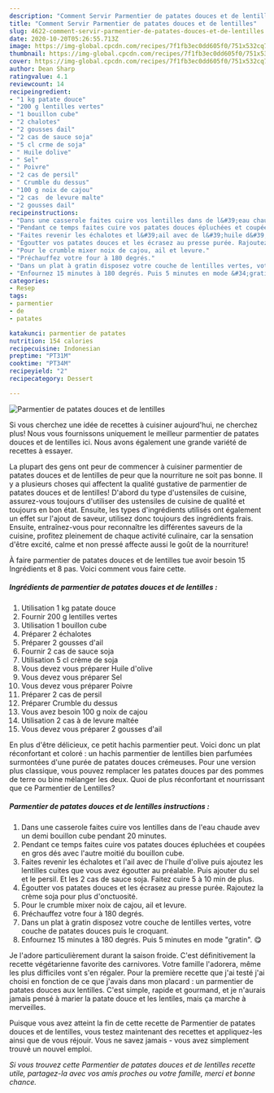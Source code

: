 ```yaml
---
description: "Comment Servir Parmentier de patates douces et de lentilles"
title: "Comment Servir Parmentier de patates douces et de lentilles"
slug: 4622-comment-servir-parmentier-de-patates-douces-et-de-lentilles
date: 2020-10-20T05:26:55.713Z
image: https://img-global.cpcdn.com/recipes/7f1fb3ec0dd605f0/751x532cq70/parmentier-de-patates-douces-et-de-lentilles-photo-principale-de-la-recette.jpg
thumbnail: https://img-global.cpcdn.com/recipes/7f1fb3ec0dd605f0/751x532cq70/parmentier-de-patates-douces-et-de-lentilles-photo-principale-de-la-recette.jpg
cover: https://img-global.cpcdn.com/recipes/7f1fb3ec0dd605f0/751x532cq70/parmentier-de-patates-douces-et-de-lentilles-photo-principale-de-la-recette.jpg
author: Dean Sharp
ratingvalue: 4.1
reviewcount: 14
recipeingredient:
- "1 kg patate douce"
- "200 g lentilles vertes"
- "1 bouillon cube"
- "2 chalotes"
- "2 gousses dail"
- "2 cas de sauce soja"
- "5 cl crme de soja"
- " Huile dolive"
- " Sel"
- " Poivre"
- "2 cas de persil"
- " Crumble du dessus"
- "100 g noix de cajou"
- "2 cas  de levure malte"
- "2 gousses dail"
recipeinstructions:
- "Dans une casserole faites cuire vos lentilles dans de l&#39;eau chaude avev un demi bouillon cube pendant 20 minutes."
- "Pendant ce temps faites cuire vos patates douces épluchées et coupées en gros dés avec l&#39;autre moitié du bouillon cube."
- "Faites revenir les échalotes et l&#39;ail avec de l&#39;huile d&#39;olive puis ajoutez les lentilles cuites que vous avez égoutter au préalable. Puis ajouter du sel et le persil. Et les 2 cas de sauce soja. Faitez cuire 5 à 10 min de plus."
- "Égoutter vos patates douces et les écrasez au presse purée. Rajoutez la crème soja pour plus d&#39;onctuosité."
- "Pour le crumble mixer noix de cajou, ail et levure."
- "Préchauffez votre four à 180 degrés."
- "Dans un plat à gratin disposez votre couche de lentilles vertes, votre couche de patates douces puis le croquant."
- "Enfournez 15 minutes à 180 degrés. Puis 5 minutes en mode &#34;gratin&#34;. 😋"
categories:
- Resep
tags:
- parmentier
- de
- patates

katakunci: parmentier de patates 
nutrition: 154 calories
recipecuisine: Indonesian
preptime: "PT31M"
cooktime: "PT34M"
recipeyield: "2"
recipecategory: Dessert

---
```



![Parmentier de patates douces et de lentilles](https://img-global.cpcdn.com/recipes/7f1fb3ec0dd605f0/751x532cq70/parmentier-de-patates-douces-et-de-lentilles-photo-principale-de-la-recette.jpg)

Si vous cherchez une idée de recettes à cuisiner aujourd'hui, ne cherchez plus! Nous vous fournissons uniquement le meilleur parmentier de patates douces et de lentilles ici. Nous avons également une grande variété de recettes à essayer.

La plupart des gens ont peur de commencer à cuisiner parmentier de patates douces et de lentilles de peur que la nourriture ne soit pas bonne. Il y a plusieurs choses qui affectent la qualité gustative de parmentier de patates douces et de lentilles! D'abord du type d'ustensiles de cuisine, assurez-vous toujours d'utiliser des ustensiles de cuisine de qualité et toujours en bon état. Ensuite, les types d'ingrédients utilisés ont également un effet sur l'ajout de saveur, utilisez donc toujours des ingrédients frais. Ensuite, entraînez-vous pour reconnaître les différentes saveurs de la cuisine, profitez pleinement de chaque activité culinaire, car la sensation d'être excité, calme et non pressé affecte aussi le goût de la nourriture!

<!--inarticleads1-->

À faire parmentier de patates douces et de lentilles tue avoir besoin 15 Ingrédients et 8 pas. Voici comment vous faire cette.

##### Ingrédients de parmentier de patates douces et de lentilles :

1. Utilisation 1 kg patate douce
1. Fournir 200 g lentilles vertes
1. Utilisation 1 bouillon cube
1. Préparer 2 échalotes
1. Préparer 2 gousses d&#39;ail
1. Fournir 2 cas de sauce soja
1. Utilisation 5 cl crème de soja
1. Vous devez vous préparer  Huile d&#39;olive
1. Vous devez vous préparer  Sel
1. Vous devez vous préparer  Poivre
1. Préparer 2 cas de persil
1. Préparer  Crumble du dessus
1. Vous avez besoin 100 g noix de cajou
1. Utilisation 2 cas à de levure maltée
1. Vous devez vous préparer 2 gousses d&#39;ail


En plus d&#39;être délicieux, ce petit hachis parmentier peut. Voici donc un plat réconfortant et coloré : un hachis parmentier de lentilles bien parfumées surmontées d&#39;une purée de patates douces crémeuses. Pour une version plus classique, vous pouvez remplacer les patates douces par des pommes de terre ou bine mélanger les deux. Quoi de plus réconfortant et nourrissant que ce Parmentier de Lentilles? 

<!--inarticleads2-->

##### Parmentier de patates douces et de lentilles instructions :

1. Dans une casserole faites cuire vos lentilles dans de l&#39;eau chaude avev un demi bouillon cube pendant 20 minutes.
1. Pendant ce temps faites cuire vos patates douces épluchées et coupées en gros dés avec l&#39;autre moitié du bouillon cube.
1. Faites revenir les échalotes et l&#39;ail avec de l&#39;huile d&#39;olive puis ajoutez les lentilles cuites que vous avez égoutter au préalable. Puis ajouter du sel et le persil. Et les 2 cas de sauce soja. Faitez cuire 5 à 10 min de plus.
1. Égoutter vos patates douces et les écrasez au presse purée. Rajoutez la crème soja pour plus d&#39;onctuosité.
1. Pour le crumble mixer noix de cajou, ail et levure.
1. Préchauffez votre four à 180 degrés.
1. Dans un plat à gratin disposez votre couche de lentilles vertes, votre couche de patates douces puis le croquant.
1. Enfournez 15 minutes à 180 degrés. Puis 5 minutes en mode &#34;gratin&#34;. 😋


Je l&#39;adore particulièrement durant la saison froide. C&#39;est définitivement la recette végétarienne favorite des carnivores. Votre famille l&#39;adorera, même les plus difficiles vont s&#39;en régaler. Pour la première recette que j&#39;ai testé j&#39;ai choisi en fonction de ce que j&#39;avais dans mon placard : un parmentier de patates douces aux lentilles. C&#39;est simple, rapide et gourmand, et je n&#39;aurais jamais pensé à marier la patate douce et les lentiles, mais ça marche à merveilles. 

<!--inarticleads1-->

<p>
Puisque vous avez atteint la fin de cette recette de Parmentier de patates douces et de lentilles, vous testez maintenant des recettes et appliquez-les ainsi que de vous réjouir. Vous ne savez jamais - vous avez simplement trouvé un nouvel emploi.
</p>

<p>
<i>Si vous trouvez cette Parmentier de patates douces et de lentilles recette utile, partagez-la avec vos amis proches ou votre famille, merci et bonne chance.</i>
</p>
